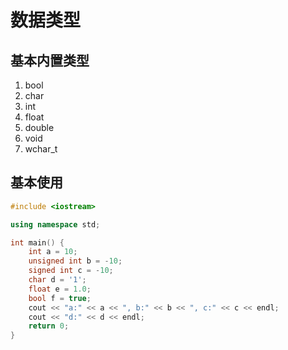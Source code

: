 # 数据类型

## 基本内置类型
1. bool
2. char
3. int
4. float
5. double
6. void
7. wchar_t

## 基本使用
```cpp
#include <iostream>

using namespace std;

int main() {
    int a = 10;
    unsigned int b = -10;
    signed int c = -10;
    char d = '1';
    float e = 1.0;
    bool f = true;
    cout << "a:" << a << ", b:" << b << ", c:" << c << endl;
    cout << "d:" << d << endl;
    return 0;
}
```